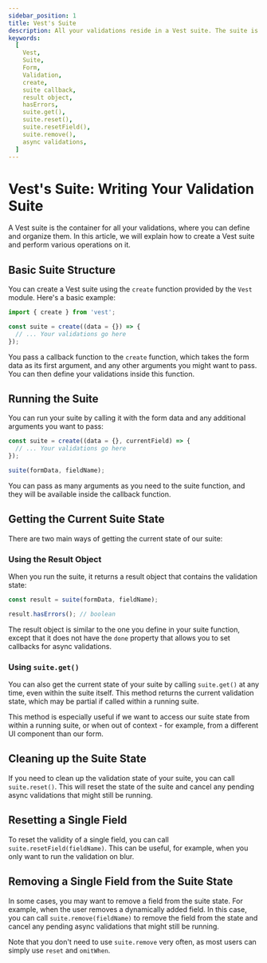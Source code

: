 ```yaml
---
sidebar_position: 1
title: Vest's Suite
description: All your validations reside in a Vest suite. The suite is a function that retains a javascript closure with the current validation state, and it returns the result object. It also exposes some methods to interact with the data, reset the state and handle async validations.
keywords:
  [
    Vest,
    Suite,
    Form,
    Validation,
    create,
    suite callback,
    result object,
    hasErrors,
    suite.get(),
    suite.reset(),
    suite.resetField(),
    suite.remove(),
    async validations,
  ]
---
```


# Vest's Suite: Writing Your Validation Suite

A Vest suite is the container for all your validations, where you can define and organize them. In this article, we will explain how to create a Vest suite and perform various operations on it.

## Basic Suite Structure

You can create a Vest suite using the `create` function provided by the `Vest` module. Here's a basic example:

```js
import { create } from 'vest';

const suite = create((data = {}) => {
  // ... Your validations go here
});
```

You pass a callback function to the `create` function, which takes the form data as its first argument, and any other arguments you might want to pass. You can then define your validations inside this function.

## Running the Suite

You can run your suite by calling it with the form data and any additional arguments you want to pass:

```js
const suite = create((data = {}, currentField) => {
  // ... Your validations go here
});

suite(formData, fieldName);
```

You can pass as many arguments as you need to the suite function, and they will be available inside the callback function.

## Getting the Current Suite State

There are two main ways of getting the current state of our suite:

### Using the Result Object

When you run the suite, it returns a result object that contains the validation state:

```js
const result = suite(formData, fieldName);

result.hasErrors(); // boolean
```

The result object is similar to the one you define in your suite function, except that it does not have the `done` property that allows you to set callbacks for async validations.

### Using `suite.get()`

You can also get the current state of your suite by calling `suite.get()` at any time, even within the suite itself. This method returns the current validation state, which may be partial if called within a running suite.

This method is especially useful if we want to access our suite state from within a running suite, or when out of context - for example, from a different UI component than our form.

## Cleaning up the Suite State

If you need to clean up the validation state of your suite, you can call `suite.reset()`. This will reset the state of the suite and cancel any pending async validations that might still be running.

## Resetting a Single Field

To reset the validity of a single field, you can call `suite.resetField(fieldName)`. This can be useful, for example, when you only want to run the validation on blur.

## Removing a Single Field from the Suite State

In some cases, you may want to remove a field from the suite state. For example, when the user removes a dynamically added field. In this case, you can call `suite.remove(fieldName)` to remove the field from the state and cancel any pending async validations that might still be running.

Note that you don't need to use `suite.remove` very often, as most users can simply use `reset` and `omitWhen`.
